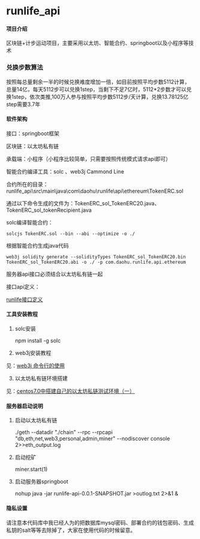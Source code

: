 # runlife_api

#### 项目介绍
区块链+计步运动项目，主要采用以太坊、智能合约、springboot以及小程序等技术


### 兑换步数算法

按照每总量剩余一半的时候兑换难度增加一倍，如目前按照平均步数5112计算，总量14亿，每天5112步可以兑换1step，当剩下不足7亿时，5112*2步数才可以兑换1step，依次类推,100万人参与按照平均步数5112步/天计算，兑换13.78125亿step需要3.7年

#### 软件架构

接口：springboot框架

区块链：以太坊私有链

承载端：小程序（小程序比较简单，只需要按照传统模式请求api即可）

智能合约编译工具：solc 、web3j Cammond Line

合约所在的目录：runlife_api\src\main\java\com\daohu\runlife\api\ethereum\TokenERC.sol

通过以下命令生成的文件为：TokenERC_sol_TokenERC20.java、TokenERC_sol_tokenRecipient.java

solc编译智能合约：

    solcjs TokenERC.sol --bin --abi --optimize -o ./

根据智能合约生成java代码

    web3j solidity generate --solidityTypes TokenERC_sol_TokenERC20.bin TokenERC_sol_TokenERC20.abi -o ./ -p com.daohu.runlife.api.ethereum

服务器api接口必须结合以太坊私有链一起

接口api定义：

[runlife接口定义](https://www.showdoc.cc/web/#/85918951788200)


#### 工具安装教程

1. solc安装

    npm install -g solc

2. web3j安装教程

见：[web3j 命令行的使用](https://www.jianshu.com/p/fbb92d745435)

3. 以太坊私有链环境搭建

见：[centos7.0中搭建自己的以太坊私链测试环境（一）](https://www.jianshu.com/p/52332fa4a24c)

#### 服务器启动说明

1. 启动以太坊私有链

    ./geth --datadir "./chain" --rpc --rpcapi "db,eth,net,web3,personal,admin,miner" --nodiscover console 2>>eth_output.log
2. 启动挖矿

    miner.start(1)

3. 启动服务器springboot

    nohup java -jar runlife-api-0.0.1-SNAPSHOT.jar >outlog.txt 2>&1 &

#### 隐私设置

请注意本代码库中我已经人为的把数据库mysql密码、部署合约的钱包密码、生成私钥的salt等等去除掉了，大家在使用代码的时候留意。



